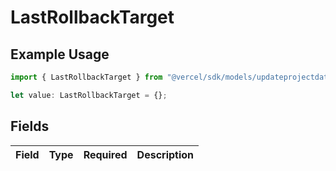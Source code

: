 # LastRollbackTarget

## Example Usage

```typescript
import { LastRollbackTarget } from "@vercel/sdk/models/updateprojectdatacacheop.js";

let value: LastRollbackTarget = {};
```

## Fields

| Field       | Type        | Required    | Description |
| ----------- | ----------- | ----------- | ----------- |
